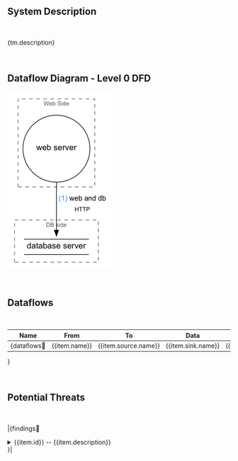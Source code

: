 <link href="docs/Stylesheet.css" rel="stylesheet"></link>

## System Description
&nbsp;

{tm.description}

&nbsp;

## Dataflow Diagram - Level 0 DFD

![](sample.png)

&nbsp;

## Dataflows
&nbsp;

Name|From|To |Data|Protocol|Port
|:----:|:----:|:---:|:----:|:--------:|:----:|
{dataflows:repeat:|{{item.name}}|{{item.source.name}}|{{item.sink.name}}|{{item.data}}|{{item.protocol}}|{{item.dstPort}}|
}

&nbsp;

## Potential Threats
&nbsp;
&nbsp;

|{findings:repeat:
<details>
  <summary>   {{item.id}}   --   {{item.description}}</summary>
  <h6> Targeted Element </h6>
  <p> {{item.target}} </p>
  <h6> Severity </h6>
  <p>{{item.severity}}</p>
  <h6>Example Instances</h6>
  <p>{{item.example}}</p>
  <h6>Mitigations</h6>
  <p>{{item.mitigations}}</p>
  <h6>References</h6>
  <p>{{item.references}}</p>
  &nbsp;
  &nbsp;
  &emsp;
</details>
}|

